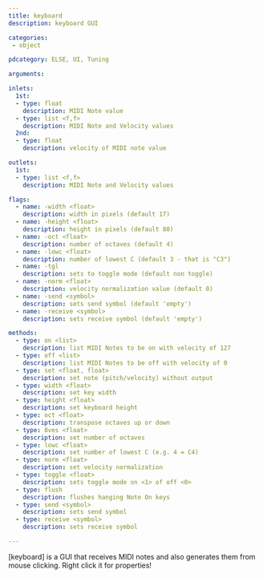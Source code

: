 ```yaml
---
title: keyboard
description: keyboard GUI

categories:
 - object

pdcategory: ELSE, UI, Tuning

arguments:

inlets:
  1st:
  - type: float
    description: MIDI Note value
  - type: list <f,f>
    description: MIDI Note and Velocity values
  2nd:
  - type: float
    description: velocity of MIDI note value

outlets:
  1st:
  - type: list <f,f>
    description: MIDI Note and Velocity values

flags:
  - name: -width <float>
    description: width in pixels (default 17)
  - name: -height <float>
    description: height in pixels (default 80)
  - name: -oct <float>
    description: number of octaves (default 4)
  - name: -lowc <float>
    description: number of lowest C (default 3 - that is "C3")
  - name: -tgl
    description: sets to toggle mode (default non toggle)
  - name: -norm <float>
    description: velocity normalization value (default 0)
  - name: -send <symbol>
    description: sets send symbol (default 'empty')
  - name: -receive <symbol>
    description: sets receive symbol (default 'empty')

methods:
  - type: on <list>
    description: list MIDI Notes to be on with velocity of 127
  - type: off <list>
    description: list MIDI Notes to be off with velocity of 0
  - type: set <float, float>
    description: set note (pitch/velocity) without output
  - type: width <float>
    description: set key width
  - type: height <float>
    description: set keyboard height
  - type: oct <float>
    description: transpose octaves up or down
  - type: 8ves <float>
    description: set number of octaves
  - type: lowc <float>
    description: set number of lowest C (e.g. 4 = C4)
  - type: norm <float>
    description: set velocity normalization
  - type: toggle <float>
    description: sets toggle mode on <1> of off <0>
  - type: flush
    description: flushes hanging Note On keys
  - type: send <symbol>
    description: sets send symbol
  - type: receive <symbol>
    description: sets receive symbol

---
```


[keyboard] is a GUI that receives MIDI notes and also generates them from mouse clicking. Right click it for properties!

